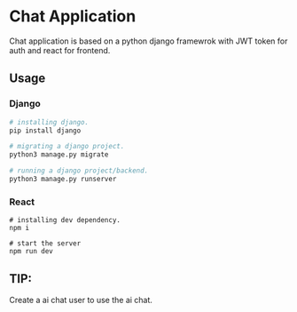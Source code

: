 # Chat Application
Chat application is based on a python django framewrok with JWT token for auth and react for frontend.

## Usage

### Django

```python
# installing django.
pip install django

# migrating a django project.
python3 manage.py migrate

# running a django project/backend.
python3 manage.py runserver
```
### React

```react
# installing dev dependency.
npm i

# start the server
npm run dev
```

## TIP:

Create a ai chat user to use the ai chat.
